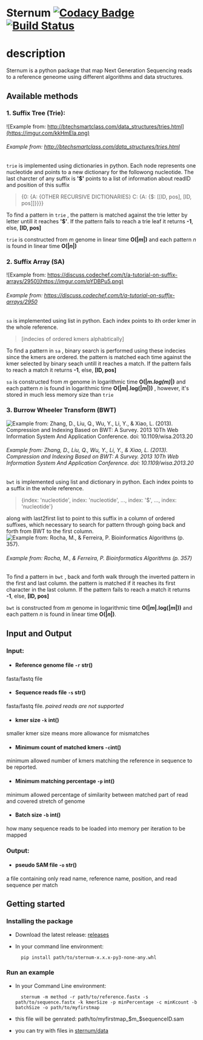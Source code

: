 
# Sternum [![Codacy Badge](https://api.codacy.com/project/badge/Grade/ac863680dcac4a2ba90672a9778ebf29)](https://www.codacy.com/manual/anegm98/sternum?utm_source=github.com&amp;utm_medium=referral&amp;utm_content=anegm98/sternum&amp;utm_campaign=Badge_Grade)[![Build Status](https://travis-ci.org/anegm98/Sternum.svg?branch=master)](https://travis-ci.org/github/anegm98/Sternum)

# description

Sternum is a python package that map Next Generation Sequencing reads to a reference geneome using different algorithms and data structures.


## Available methods

### 1. Suffix Tree (Trie):
 ![Example from: http://btechsmartclass.com/data_structures/tries.html](https://imgur.com/kkHmEla.png)
######  *Example from: http://btechsmartclass.com/data_structures/tries.html*

`trie` is implemented using dictionaries in python. Each node represents one nucleotide and points to a new dictionary for the followong nucleotide. The last charcter of any suffix is **'$'** points to a list of information about readID and position of this suffix

>{0: {A: {OTHER RECURSIVE DICTIONARIES} C: {A: {$: [[ID, pos], [ID, pos]]}}}}

To find a pattern in `trie`	 , the pattern is matched against the trie letter by letter untill it reaches **'$'**.  If the pattern fails to reach a trie leaf it returns **-1**, else, **[ID, pos]**

 `trie` is constructed from *m* genome in linear time **O(|*m*|)** and each pattern *n* is found in linear time **O(|*n*|)**

### 2. Suffix Array (SA)
 ![Example from: https://discuss.codechef.com/t/a-tutorial-on-suffix-arrays/2950](https://imgur.com/pYDBPu5.png)
 ######  *Example from:  https://discuss.codechef.com/t/a-tutorial-on-suffix-arrays/2950*

 `sa` is implemented using list in python. Each index points to ith order kmer in the whole reference.
 >[indecies of ordered kmers alphabtically]

 To find a pattern in `sa`	 , binary search is performed using these indecies since the kmers are ordered. the pattern is matched each time against the kmer selected by binary seach untill it reaches a match.  If the pattern fails to reach a match it returns **-1**, else, **[ID, pos]**

  `sa` is constructed from *m* genome in logarithmic time **O(|*m.log(m)*|)** and each pattern *n* is found in logarithmic time **O(|*m*|.log(|*m*|))** , however, it's stored in much less memory size than `trie`

### 3. Burrow Wheeler Transform (BWT)
![Example from: Zhang, D., Liu, Q., Wu, Y., Li, Y., & Xiao, L. (2013). Compression and Indexing Based on BWT: A Survey. _2013 10Th Web Information System And Application Conference_. doi: 10.1109/wisa.2013.20](https://imgur.com/ISi1vjt.png)
 ######  *Example from:  Zhang, D., Liu, Q., Wu, Y., Li, Y., & Xiao, L. (2013). Compression and Indexing Based on BWT: A Survey. _2013 10Th Web Information System And Application Conference_. doi: 10.1109/wisa.2013.20*
 `bwt` is implemented using list and dictionary in python. Each index points to a suffix in the whole reference.
 >{index: 'nucleotide', index: 'nucleotide', ..., index: '$', ..., index: 'nucleotide'}

 along with last2first list to point to this suffix in a column of ordered suffixes, which necessary to search for pattern through going back and forth from BWT to the first column.
 ![Example from: Rocha, M., & Ferreira, P. Bioinformatics Algorithms (p. 357).](https://i.imgur.com/P1SnN3e.png)
 ######  *Example from:  Rocha, M., & Ferreira, P. Bioinformatics Algorithms (p. 357)*

 To find a pattern in `bwt` , back and forth walk through the inverted pattern in the first and last column. the pattern is matched if it reaches its first character in the last column.  If the pattern fails to reach a match it returns **-1**, else, **[ID, pos]**

  `bwt` is constructed from *m* genome in logarithmic time **O(|*m*|.log(|*m*|))** and each pattern *n* is found in linear time **O(|*n*|)**.


## Input and Output

###  Input:
 - #### Reference genome file `-r` str()
fasta/fastq file
- #### Sequence reads file `-s` str()
fasta/fastq file. *paired reads are not supported*
- #### kmer size `-k` int()
smaller kmer size means more allowance for mismatches
- #### Minimum count of matched kmers `-c`int()
minimum allowed number of kmers matching the reference in sequence to be reported.
- #### Minimum matching percentage `-p` int()
minimum allowed percentage of similarity between matched part of read and covered stretch of genome
- #### Batch size `-b` int()
how many sequence reads to be loaded into memory per iteration to be mapped

###  Output:

- #### pseudo SAM file `-o` str()
a file containing only read name, reference name, position, and read sequence per match

## Getting started

### Installing the package

- Download the latest release: [releases](https://github.com/anegm98/Sternum/releases)

- In your command line environment:

		pip install path/to/sternum-x.x.x-py3-none-any.whl

### Run an example

- In your Command Line environment:

		sternum -m method -r path/to/reference.fastx -s path/to/sequence.fastx -k kmerSize -p minPercentage -c minKcount -b batchSize -o path/to/myfirstmap

- this file will be genrated:
path/to/myfirstmap_\$m_\$sequenceID.sam

- you can try with files in [sternum/data](https://github.com/anegm98/Sternum/tree/master/data)
